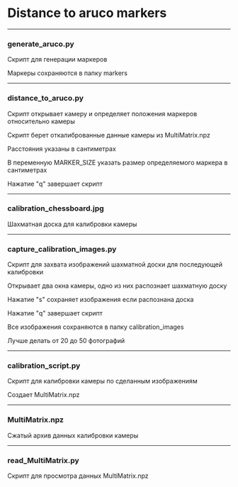 # Distance to aruco markers 

---

### generate_aruco.py

Скрипт для генерации маркеров

Маркеры сохраняются в папку markers

---

### distance_to_aruco.py

Скрипт открывает камеру и определяет положения маркеров относительно камеры

Скрипт берет откалиброванные данные камеры из MultiMatrix.npz

Расстояния указаны в сантиметрах

В переменную MARKER_SIZE указать размер определяемого маркера в сантиметрах

Нажатие "q" завершает скрипт

---

###  calibration_chessboard.jpg

Шахматная доска для калибровки камеры

---

### capture_calibration_images.py

Скрипт для захвата изображений шахматной доски для последующей калибровки 

Открывает два окна камеры, одно из них распознает шахматную доску 

Нажатие "s" сохраняет изображения если распознана доска

Нажатие "q" завершает скрипт

Все изображения сохраняются в папку calibration_images

Лучше делать от 20 до 50 фотографий

---

### calibration_script.py

Скрипт для калибровки камеры по сделанным изображениям

Создает MultiMatrix.npz

---

### MultiMatrix.npz

Сжатый архив данных калибровки камеры

---

### read_MultiMatrix.py

Скрипт для просмотра данных MultiMatrix.npz







